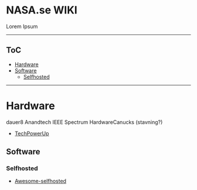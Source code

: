 # NASA.se WIKI
Lorem Ipsum

--------------------

## ToC

- [Hardware](#hardware)
- [Software](#software)
  - [Selfhosted](#selfhosted)

--------------------

# Hardware
dauer8
Anandtech
IEEE Spectrum
HardwareCanucks (stavning?)
- [TechPowerUp](https://www.techpowerup.com/)

## Software
### Selfhosted
- [Awesome-selfhosted](https://github.com/awesome-selfhosted/awesome-selfhosted)

